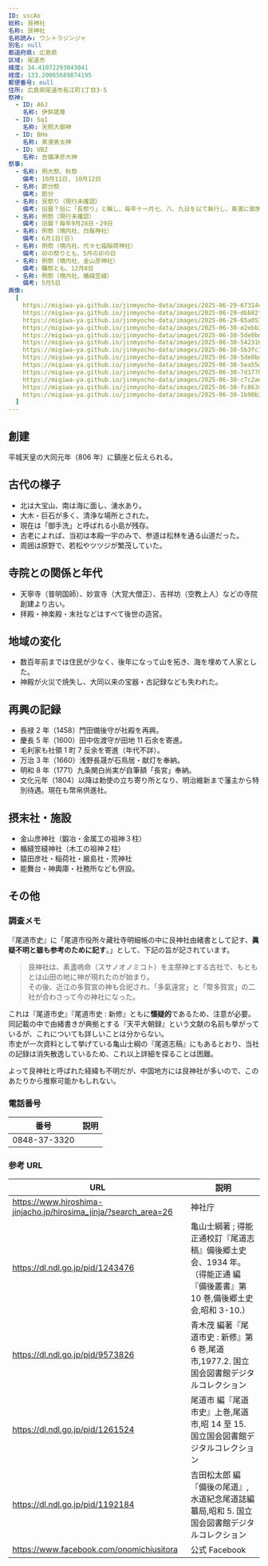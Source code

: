 ```yaml
---
ID: sscAo
総称: 艮神社
名称: 艮神社
名称読み: ウシトラジンジャ
別名: null
都道府県: 広島県
区域: 尾道市
緯度: 34.41072293043041
経度: 133.20065689874195
郵便番号: null
住所: 広島県尾道市長江町1丁目3-5
祭神:
  - ID: A6J
    名称: 伊弉諾尊
  - ID: Sq1
    名称: 天照大御神
  - ID: BHo
    名称: 素戔男太神
  - ID: UB2
    名称: 吉備津彦大神
祭事:
  - 名称: 例大祭、秋祭
    備考: 10月11日, 10月12日
  - 名称: 節分祭
    備考: 節分
  - 名称: 艮祭り（現行未確認）
    備考: 旧暦？俗に「長祭り」と稱し、毎年十一月七、八、九日を以て執行し、東濱に御旅所を築き、八角形神輿の渡御、轉柄先驅ありて、無慮數百千人の手にせる御迎ひ灯燈これに加夜り、夜中の壯觀を極め、日中は東濱に花角力の催ほし等ありて、市中一統に殷賑を極む、また六月一日郷社祭を行ふ。
  - 名称: 例祭（現行未確認）
    備考: 旧暦？毎年9月28日・29日
  - 名称: 例祭（境内社、白鬚神社）
    備考: 6月1日(日)
  - 名称: 例祭（境内社、代々七福稲荷神社）
    備考: 卯の祭りとも、5月の卯の日
  - 名称: 例祭（境内社、金山彦神社）
    備考: 鞴祭とも、12月8日
  - 名称: 例祭（境内社、楯縫笠縫）
    備考: 5月5日
画像:
  [
    https://migiwa-ya.github.io/jinmyocho-data/images/2025-06-29-67314489-3a45-4eb0-9844-f6ce8e5ea5ca.jpg,
    https://migiwa-ya.github.io/jinmyocho-data/images/2025-06-29-dbb82f1e-f8e9-469d-8292-04dc82507a20.jpg,
    https://migiwa-ya.github.io/jinmyocho-data/images/2025-06-29-65a05346-0cb2-4f1b-9793-70f8288f6af2.jpg,
    https://migiwa-ya.github.io/jinmyocho-data/images/2025-06-30-e2ebb39a-504d-4291-ab69-e43248615e39.jpg,
    https://migiwa-ya.github.io/jinmyocho-data/images/2025-06-30-5de0bdcc-8fb1-431b-a4e1-06afc0afd29a.jpg,
    https://migiwa-ya.github.io/jinmyocho-data/images/2025-06-30-542316e8-4695-472f-99c8-4586f356b8f9.jpg,
    https://migiwa-ya.github.io/jinmyocho-data/images/2025-06-30-5b3fc173-7a8a-40b2-a8b7-dc7ed6105182.jpg,
    https://migiwa-ya.github.io/jinmyocho-data/images/2025-06-30-5de0bdcc-8fb1-431b-a4e1-06afc0afd29a.jpg,
    https://migiwa-ya.github.io/jinmyocho-data/images/2025-06-30-5ea55d53-bcc1-4e3b-98f7-01d7f6ce636c.jpg,
    https://migiwa-ya.github.io/jinmyocho-data/images/2025-06-30-7d17703c-5786-4f82-9464-ab031269bbcb.jpg,
    https://migiwa-ya.github.io/jinmyocho-data/images/2025-06-30-c7c2aed8-6112-46db-889f-9b686af5523e.jpg,
    https://migiwa-ya.github.io/jinmyocho-data/images/2025-06-30-fc86345a-5ae4-4713-b7e7-a82b3d726b7a.jpg,
    https://migiwa-ya.github.io/jinmyocho-data/images/2025-06-30-1b90b38c-0f36-44c0-a9da-344501e541fd.jpg,
  ]
---
```


## 創建

平城天皇の大同元年（806 年）に鎮座と伝えられる。

## 古代の様子

- 北は大宝山、南は海に面し、湧水あり。
- 大木・巨石が多く、清浄な場所とされた。
- 現在は「御手洗」と呼ばれる小島が残存。
- 古老によれば、当初は本殿一宇のみで、参道は松林を通る山道だった。
- 周囲は原野で、若松やツツジが繁茂していた。

## 寺院との関係と年代

- 天寧寺（普明国師）、妙宣寺（大覚大僧正）、吉祥坊（空教上人）などの寺院創建より古い。
- 拝殿・神楽殿・末社などはすべて後世の造営。

## 地域の変化

- 数百年前までは住民が少なく、後年になって山を拓き、海を埋めて人家とした。
- 神殿が火災で焼失し、大同以来の宝器・古記録なども失われた。

## 再興の記録

- 長禄 2 年（1458）門田備後守が社殿を再興。
- 慶長 5 年（1600）田中佐渡守が田地 11 石余を寄進。
- 毛利家も社領 1 町 7 反余を寄進（年代不詳）。
- 万治 3 年（1660）浅野長晟が石鳥居・献灯を奉納。
- 明和 8 年（1771）九条関白尚実が自筆額「長宮」奉納。
- 文化元年（1804）以降は勅使の立ち寄り所となり、明治維新まで藩主から特別待遇。現在も幣帛供進社。

## 摂末社・施設

- 金山彦神社（鍛冶・金属工の祖神３柱）
- 楯縫笠縫神社（木工の祖神２柱）
- 猿田彦社・稲荷社・厳島社・荒神社
- 能舞台・神輿庫・社務所なども併設。

## その他

### 調査メモ

『尾道市史』に「尾道市役所々藏社寺明細帳の中に艮神社由緒書として記す、**眞疑不明と雖も参考のために記す**。」として、下記の旨が記されています。

> 艮神社は、素盞嗚命（スサノオノミコト）を主祭神とする古社で、もともとは山田の地に神が現れたのが始まり。  
> その後、近江の多賀宮の神も合祀され、「多氣遠宮」と「幣多賀宮」の二社が合わさって今の神社になった。

これは『尾道市史』『尾道市史 : 新修』ともに**懐疑的**であるため、注意が必要。  
同記載の中で由緒書きが典拠とする『天平大朝録』という文献の名前も挙がっているが、これについても詳しいことは分からない。  
市史が一次資料として挙げている亀山士綱の『尾道志稿』にもあるとおり、当社の記録は消失散逸しているため、これ以上詳細を探ることは困難。

よって艮神社と呼ばれた経緯も不明だが、中国地方には艮神社が多いので、このあたりから推察可能かもしれない。

### 電話番号

| 番号         | 説明 |
| ------------ | ---- |
| 0848-37-3320 |      |

### 参考 URL

| URL                                                              | 説明                                                                                                                    |
| ---------------------------------------------------------------- | ----------------------------------------------------------------------------------------------------------------------- |
| https://www.hiroshima-jinjacho.jp/hirosima_jinja/?search_area=26 | 神社庁                                                                                                                  |
| https://dl.ndl.go.jp/pid/1243476                                 | 亀山士綱著 ; 得能正通校訂『尾道志稿』備後郷土史会、1934 年。（得能正通 編『備後叢書』第 10 巻,備後郷土史会,昭和 3-10.） |
| https://dl.ndl.go.jp/pid/9573826                                 | 青木茂 編著『尾道市史 : 新修』第 6 巻,尾道市,1977.2. 国立国会図書館デジタルコレクション                                 |
| https://dl.ndl.go.jp/pid/1261524                                 | 尾道市 編『尾道市史』上巻,尾道市,昭 14 至 15. 国立国会図書館デジタルコレクション                                        |
| https://dl.ndl.go.jp/pid/1192184                                 | 吉田松太郎 編『備後の尾道』,水道紀念尾道誌編纂局,昭和 5. 国立国会図書館デジタルコレクション                             |
| https://www.facebook.com/onomichiusitora                         | 公式 Facebook                                                                                                           |
